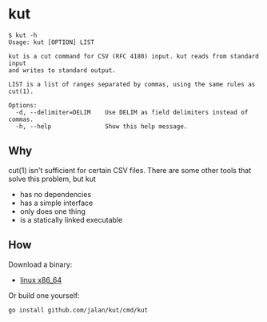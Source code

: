 # kut

```
$ kut -h
Usage: kut [OPTION] LIST

kut is a cut command for CSV (RFC 4180) input. kut reads from standard input
and writes to standard output.

LIST is a list of ranges separated by commas, using the same rules as cut(1).

Options:
  -d, --delimiter=DELIM    Use DELIM as field delimiters instead of commas.
  -h, --help               Show this help message.
```


## Why

cut(1) isn't sufficient for certain CSV files. There are some other tools that
solve this problem, but kut

 - has no dependencies
 - has a simple interface
 - only does one thing
 - is a statically linked executable


## How

Download a binary:

 - [linux x86_64](https://github.com/jalan/kut/releases/download/v1.0.0/kut_1.0.0_linux_x86_64)

Or build one yourself:

```
go install github.com/jalan/kut/cmd/kut
```
